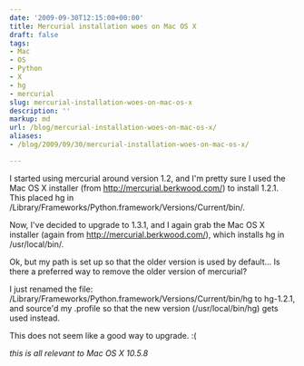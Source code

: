 ```yaml
---
date: '2009-09-30T12:15:00+00:00'
title: Mercurial installation woes on Mac OS X
draft: false
tags:
- Mac
- OS
- Python
- X
- hg
- mercurial
slug: mercurial-installation-woes-on-mac-os-x
description: ''
markup: md
url: /blog/mercurial-installation-woes-on-mac-os-x/
aliases:
- /blog/2009/09/30/mercurial-installation-woes-on-mac-os-x/

---
```


I started using mercurial around version 1.2, and I'm pretty sure I used the Mac OS X installer (from <http://mercurial.berkwood.com/>) to install 1.2.1. This placed hg in /Library/Frameworks/Python.framework/Versions/Current/bin/.  
  
Now, I've decided to upgrade to 1.3.1, and I again grab the Mac OS X installer (again from <http://mercurial.berkwood.com/>), which installs hg in /usr/local/bin/.  
  
Ok, but my path is set up so that the older version is used by default... Is there a preferred way to remove the older version of mercurial?  
  
I just renamed the file: /Library/Frameworks/Python.framework/Versions/Current/bin/hg to hg-1.2.1, and source'd my .profile so that the new version (/usr/local/bin/hg) gets used instead.  
  
This does not seem like a good way to upgrade. :(  
  
*this is all relevant to Mac OS X 10.5.8*